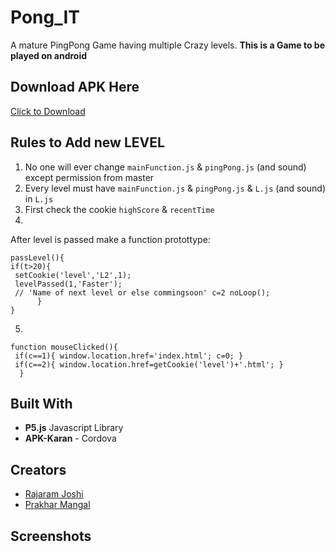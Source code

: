# Pong_IT
A mature PingPong Game having multiple Crazy levels.
**This is a Game to be played on android** 
## Download APK Here
[Click to Download](#)
## Rules to Add new LEVEL

 1. No one will ever change `mainFunction.js` & `pingPong.js` (and sound) except permission from master
 2. Every level must have `mainFunction.js` & `pingPong.js` & `L.js` (and sound) in `L.js`
 3. First check the cookie `highScore` &  `recentTime`
 4. 

After level is passed make a function protottype: 

    passLevel(){
    if(t>20){
     setCookie('level','L2',1); 
     levelPassed(1,'Faster'); 
     // 'Name of next level or else commingsoon' c=2 noLoop(); 
          }
    }

5. 

    function mouseClicked(){
     if(c==1){ window.location.href='index.html'; c=0; } 
     if(c==2){ window.location.href=getCookie('level')+'.html'; }
      }

## Built With

 - **P5.js** Javascript Library
 - **APK-Karan** - Cordova 

## Creators

 - [Rajaram Joshi](https://github.com/TheCBKM)
 - [Prakhar Mangal](https://github.com/Prakhar-Mangal)

## Screenshots



